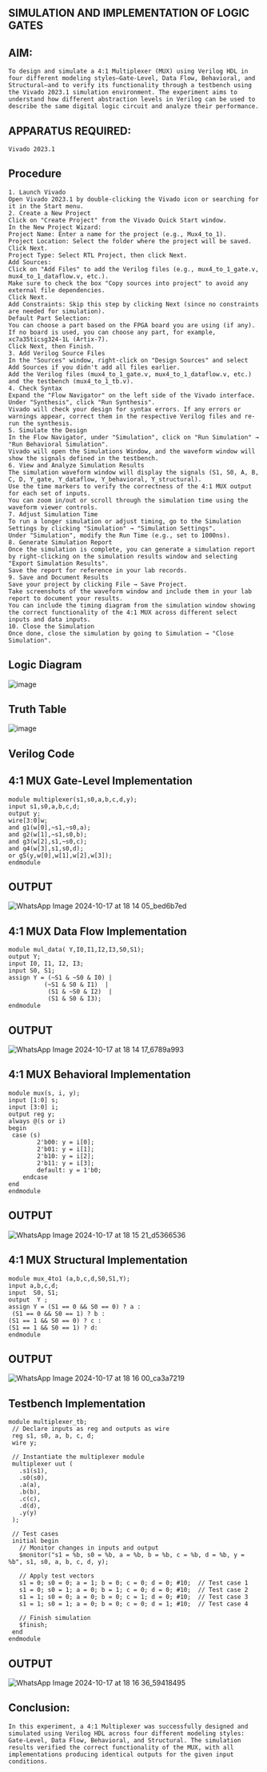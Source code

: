 ## SIMULATION AND IMPLEMENTATION OF LOGIC GATES

## AIM:
```
To design and simulate a 4:1 Multiplexer (MUX) using Verilog HDL in four different modeling styles—Gate-Level, Data Flow, Behavioral, and Structural—and to verify its functionality through a testbench using the Vivado 2023.1 simulation environment. The experiment aims to understand how different abstraction levels in Verilog can be used to describe the same digital logic circuit and analyze their performance.
```
## APPARATUS REQUIRED:
```
Vivado 2023.1
```
## Procedure
```
1. Launch Vivado
Open Vivado 2023.1 by double-clicking the Vivado icon or searching for it in the Start menu.
2. Create a New Project
Click on "Create Project" from the Vivado Quick Start window.
In the New Project Wizard:
Project Name: Enter a name for the project (e.g., Mux4_to_1).
Project Location: Select the folder where the project will be saved.
Click Next.
Project Type: Select RTL Project, then click Next.
Add Sources:
Click on "Add Files" to add the Verilog files (e.g., mux4_to_1_gate.v, mux4_to_1_dataflow.v, etc.).
Make sure to check the box "Copy sources into project" to avoid any external file dependencies.
Click Next.
Add Constraints: Skip this step by clicking Next (since no constraints are needed for simulation).
Default Part Selection:
You can choose a part based on the FPGA board you are using (if any).
If no board is used, you can choose any part, for example, xc7a35ticsg324-1L (Artix-7).
Click Next, then Finish.
3. Add Verilog Source Files
In the "Sources" window, right-click on "Design Sources" and select Add Sources if you didn't add all files earlier.
Add the Verilog files (mux4_to_1_gate.v, mux4_to_1_dataflow.v, etc.) and the testbench (mux4_to_1_tb.v).
4. Check Syntax
Expand the "Flow Navigator" on the left side of the Vivado interface.
Under "Synthesis", click "Run Synthesis".
Vivado will check your design for syntax errors. If any errors or warnings appear, correct them in the respective Verilog files and re-run the synthesis.
5. Simulate the Design
In the Flow Navigator, under "Simulation", click on "Run Simulation" → "Run Behavioral Simulation".
Vivado will open the Simulations Window, and the waveform window will show the signals defined in the testbench.
6. View and Analyze Simulation Results
The simulation waveform window will display the signals (S1, S0, A, B, C, D, Y_gate, Y_dataflow, Y_behavioral, Y_structural).
Use the time markers to verify the correctness of the 4:1 MUX output for each set of inputs.
You can zoom in/out or scroll through the simulation time using the waveform viewer controls.
7. Adjust Simulation Time
To run a longer simulation or adjust timing, go to the Simulation Settings by clicking "Simulation" → "Simulation Settings".
Under "Simulation", modify the Run Time (e.g., set to 1000ns).
8. Generate Simulation Report
Once the simulation is complete, you can generate a simulation report by right-clicking on the simulation results window and selecting "Export Simulation Results".
Save the report for reference in your lab records.
9. Save and Document Results
Save your project by clicking File → Save Project.
Take screenshots of the waveform window and include them in your lab report to document your results.
You can include the timing diagram from the simulation window showing the correct functionality of the 4:1 MUX across different select inputs and data inputs.
10. Close the Simulation
Once done, close the simulation by going to Simulation → "Close Simulation".
```
## Logic Diagram

![image](https://github.com/user-attachments/assets/d4ab4bc3-12b0-44dc-8edb-9d586d8ba856)

## Truth Table

![image](https://github.com/user-attachments/assets/c850506c-3f6e-4d6b-8574-939a914b2a5f)

## Verilog Code

## 4:1 MUX Gate-Level Implementation
```
module multiplexer(s1,s0,a,b,c,d,y);
input s1,s0,a,b,c,d;
output y;
wire[3:0]w;
and g1(w[0],~s1,~s0,a);
and g2(w[1],~s1,s0,b);
and g3(w[2],s1,~s0,c);
and g4(w[3],s1,s0,d);
or g5(y,w[0],w[1],w[2],w[3]);
endmodule
```
## OUTPUT
![WhatsApp Image 2024-10-17 at 18 14 05_bed6b7ed](https://github.com/user-attachments/assets/27161500-be79-41d9-aca3-ad4ab3cbd824)


## 4:1 MUX Data Flow Implementation
```
module mul_data( Y,I0,I1,I2,I3,S0,S1);
output Y;       
input I0, I1, I2, I3;
input S0, S1;     
assign Y = (~S1 & ~S0 & I0) |  
          (~S1 & S0 & I1)  |  
           (S1 & ~S0 & I2)  |  
           (S1 & S0 & I3);
endmodule
```

## OUTPUT
![WhatsApp Image 2024-10-17 at 18 14 17_6789a993](https://github.com/user-attachments/assets/adb4357e-5c38-4fa6-8657-5a06ece68ba0)

## 4:1 MUX Behavioral Implementation
```
module mux(s, i, y);
input [1:0] s;
input [3:0] i;
output reg y;  
always @(s or i)  
begin
 case (s)
        2'b00: y = i[0];  
        2'b01: y = i[1];   
        2'b10: y = i[2];
        2'b11: y = i[3];  
        default: y = 1'b0;
    endcase
end
endmodule
```
## OUTPUT
![WhatsApp Image 2024-10-17 at 18 15 21_d5366536](https://github.com/user-attachments/assets/2284e17d-f5b7-4485-8630-fa26f25879b3)


## 4:1 MUX Structural Implementation
```
module mux_4to1 (a,b,c,d,S0,S1,Y);
input a,b,c,d;
input  S0, S1;       
output  Y ;          
assign Y = (S1 == 0 && S0 == 0) ? a :
 (S1 == 0 && S0 == 1) ? b :
(S1 == 1 && S0 == 0) ? c :
(S1 == 1 && S0 == 1) ? d:
endmodule
```
## OUTPUT
![WhatsApp Image 2024-10-17 at 18 16 00_ca3a7219](https://github.com/user-attachments/assets/1257c8be-a9a8-476e-b66a-d126308a8dfa)


## Testbench Implementation
```
module multiplexer_tb;
 // Declare inputs as reg and outputs as wire
 reg s1, s0, a, b, c, d;
 wire y;

 // Instantiate the multiplexer module
 multiplexer uut (
   .s1(s1), 
   .s0(s0), 
   .a(a), 
   .b(b), 
   .c(c), 
   .d(d), 
   .y(y)
 );

 // Test cases
 initial begin
   // Monitor changes in inputs and output
   $monitor("s1 = %b, s0 = %b, a = %b, b = %b, c = %b, d = %b, y = %b", s1, s0, a, b, c, d, y);
   
   // Apply test vectors
   s1 = 0; s0 = 0; a = 1; b = 0; c = 0; d = 0; #10;  // Test case 1
   s1 = 0; s0 = 1; a = 0; b = 1; c = 0; d = 0; #10;  // Test case 2
   s1 = 1; s0 = 0; a = 0; b = 0; c = 1; d = 0; #10;  // Test case 3
   s1 = 1; s0 = 1; a = 0; b = 0; c = 0; d = 1; #10;  // Test case 4
   
   // Finish simulation
   $finish;
 end
endmodule
```
## OUTPUT
![WhatsApp Image 2024-10-17 at 18 16 36_59418495](https://github.com/user-attachments/assets/60538298-8e9f-4d08-a82b-3ccc2ce57fd3)

## Conclusion:
```
In this experiment, a 4:1 Multiplexer was successfully designed and simulated using Verilog HDL across four different modeling styles: Gate-Level, Data Flow, Behavioral, and Structural. The simulation results verified the correct functionality of the MUX, with all implementations producing identical outputs for the given input conditions.
```

  

